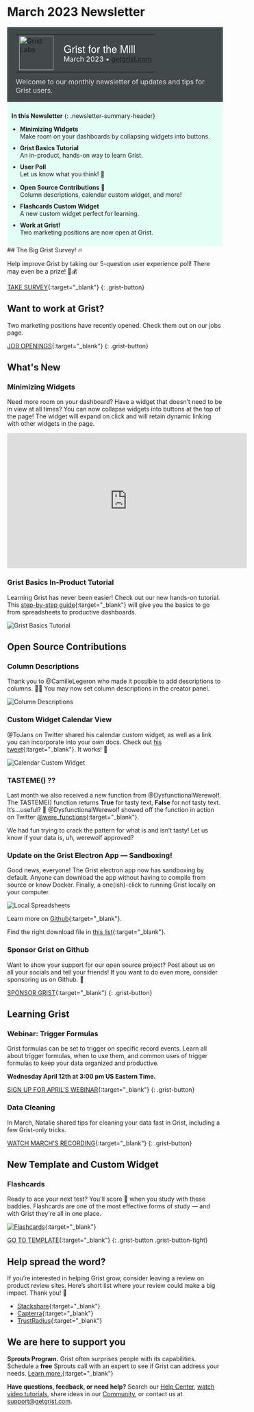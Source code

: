 # March 2023 Newsletter

<style>
  /* restore some poorly overridden defaults */
  .newsletter-header .table {
    background-color: initial;
    border: initial;
  }
  .newsletter-header .table > tbody > tr > td {
    padding: initial;
    border: initial;
    vertical-align: initial;
  }
  .newsletter-header img.header-img {
    padding: initial;
    max-width: initial;
    display: initial;
    padding: initial;
    line-height: initial;
    background-color: initial;
    border: initial;
    border-radius: initial;
    margin: initial;
  }

  /* copy newsletter styles, with a prefix for sufficient specificity */
  .newsletter-header .header {
    border: none;
    padding: 0;
    margin: 0;
  }
  .newsletter-header table > tbody > tr > td.header-image {
    width: 80px;
    padding-right: 16px;
  }
  .newsletter-header table > tbody > tr > td.header-text {
    background-color: #42494B;
    padding: 16px 20px;
  }
  .newsletter-header table.header-top {
    border: none;
    padding: 0;
    margin: 0;
    width: 100%;
  }
  .header-title {
    font-family: Helvetica Neue, Helvetica, Arial, sans-serif;
    font-size: 24px;
    line-height: 28px;
    color: #FFFFFF;
  }
  .header-month {
    color: #FFFFFF;
  }
  .header-welcome {
    margin-top: 12px;
    color: #FFFFFF;
  }
  .newsletter-summary {
    background-color: #e3fff5;
    margin: 0;
    padding: 10px;
  }
  .newsletter-summary-header {
    text-align: center;
    padding-bottom: 10px;
    border-bottom: 1px solid lightgrey;
  }
  .newsletter-summary ul {
    padding-left: 20px;
  }
  .newsletter-summary li {
    margin-bottom: 10px;
  }
  .newsletter-summary li p {
    margin: 0px
  }
</style>
<div class="newsletter-header">
<table class="header" cellpadding="0" cellspacing="0" border="0"><tr>
  <td class="header-text">
    <table class="header-top"><tr>
      <td class="header-image">
        <a href="https://www.getgrist.com">
          <img class="header-img" src="/images/newsletters/grist-labs.png" width="80" height="80" alt="Grist Labs" border="0">
        </a>
      </td>
      <td class="header-top-text">
        <div class="header-title">Grist for the Mill</div>
        <div class="header-month">March 2023
          &#8226; <a href="https://www.getgrist.com/">getgrist.com</a></div>
      </td>
    </tr></table>
    <div class="header-welcome" style="color: #e0e0e0;">
      Welcome to our monthly newsletter of updates and tips for Grist users.
    </div>
  </td>
</tr></table>
</div>
<div class="newsletter-summary row" markdown="1">

**In this Newsletter**
{: .newsletter-summary-header}

<div class="col-md-6" markdown="1">

* **Minimizing Widgets**

    Make room on your dashboards by collapsing widgets into buttons.

* **Grist Basics Tutorial**

    An in-product, hands-on way to learn Grist.

* **User Poll**

    Let us know what you think! 👀        

</div>

<div class="col-md-6" markdown="1">

* **Open Source Contributions 🙏**

    Column descriptions, calendar custom widget, and more! 

* **Flashcards Custom Widget**

    A new custom widget perfect for learning. 

* **Work at Grist!**

    Two marketing positions are now open at Grist.     

</div>

</div>
## The Big Grist Survey! 🔥

Help improve Grist by taking our 5-question user experience poll! There may even be a prize! 🌈💰

[TAKE SURVEY](https://public.getgrist.com/cxcP6cFhuVa6/Grist-Customer-Experience#a1.s5.rrnew.c5){:target="\_blank"}
{: .grist-button}

## Want to work at Grist?

Two marketing positions have recently opened. Check them out on our jobs page.

[JOB OPENINGS](https://www.getgrist.com/jobs/){:target="\_blank"}
{: .grist-button}

## What's New

### Minimizing Widgets 

Need more room on your dashboard? Have a widget that doesn’t need to be in view at all times? You can now collapse widgets into buttons at the top of the page! The widget will expand on click and will retain dynamic linking with other widgets in the page. 

<iframe width="560" height="315" src="https://www.youtube.com/embed/AUiyv4HK7a4?rel=0" frameborder="0" allow="accelerometer; autoplay; encrypted-media; gyroscope; picture-in-picture" allowfullscreen></iframe>

### Grist Basics In-Product Tutorial

Learning Grist has never been easier! Check out our new hands-on tutorial. This [step-by-step guide](https://templates.getgrist.com/doc/woXtXUBmiN5T){:target="\_blank"} will give you the basics to go from spreadsheets to productive dashboards.

![Grist Basics Tutorial](../images/newsletters/2023-03/grist-basics-tutorial.png)

## Open Source Contributions

### Column Descriptions

Thank you to @CamilleLegeron who made it possible to add descriptions to columns. 🎉🙏 You may now set column descriptions in the creator panel. 

![Column Descriptions](../images/newsletters/2023-03/column-descriptions.png)

### Custom Widget Calendar View

@ToJans on Twitter shared his calendar custom widget, as well as a link you can incorporate into your own docs. Check out [his tweet](https://twitter.com/ToJans/status/1638156999249502215){:target="\_blank"}. It works! 💪 

![Calendar Custom Widget](../images/newsletters/2023-03/calendar-custom-widget.png)

### TASTEME()  ??

Last month we also received a new function from @DysfunctionalWerewolf. The TASTEME() function returns **True** for tasty text, **False** for not tasty text. It’s...useful? 🤔 @DysfunctionalWerewolf showed off the function in action on Twitter [@were_functions](https://twitter.com/were_functions/status/1633089030261821441){:target="\_blank"}.

We had fun trying to crack the pattern for what is and isn’t tasty! Let us know if your data is, uh, werewolf approved?

### Update on the Grist Electron App — Sandboxing!

Good news, everyone! The Grist electron app now has sandboxing by default. Anyone can download the app without having to compile from source or know Docker. Finally, a one(ish)-click to running Grist locally on your computer.

![Local Spreadsheets](../images/newsletters/2023-03/nature-is-healing.png)

Learn more on [Github](https://github.com/gristlabs/grist-electron/blob/main/README.md){:target="\_blank"}.

Find the right download file in [this list](https://github.com/gristlabs/grist-electron/releases){:target="\_blank"}.

### Sponsor Grist on Github

Want to show your support for our open source project? Post about us on all your socials and tell your friends! If you want to do even more, consider sponsoring us on Github. 🧡

[SPONSOR GRIST](https://github.com/sponsors/gristlabs){:target="\_blank"}
{: .grist-button}

## Learning Grist

### Webinar: Trigger Formulas

Grist formulas can be set to trigger on specific record events. Learn all about trigger formulas, when to use them, and common uses of trigger formulas to keep your data organized and productive.

**Wednesday April 12th at 3:00 pm US Eastern Time.**

[SIGN UP FOR APRIL'S WEBINAR](https://www.getgrist.com/learn-grist-webinar/){:target="\_blank"}
{: .grist-button}

### Data Cleaning

In March, Natalie shared tips for cleaning your data fast in Grist, including a few Grist-only tricks.

[WATCH MARCH'S RECORDING](https://www.youtube.com/watch?v=evZQiz2kRqo){:target="\_blank"}
{: .grist-button}

## New Template and Custom Widget

### Flashcards

Ready to ace your next test? You'll score 💯 when you study with these baddies. Flashcards are one of the most effective forms of study — and with Grist they're all in one place.

[![Flashcards](../images/newsletters/2023-03/flashcards.png)](https://templates.getgrist.com/keLK5sVeyfPk/Flashcards/){:target="\_blank"}

[GO TO TEMPLATE](https://templates.getgrist.com/keLK5sVeyfPk/Flashcards/){:target="\_blank"}
{: .grist-button .grist-button-tight}

## Help spread the word?
If you’re interested in helping Grist grow, consider leaving a review on product review sites. Here’s  short list where your review could make a big impact. Thank you! 🙏


* [Stackshare](https://stackshare.io/getgrist){:target="\_blank"}
* [Capterra](https://www.capterra.com/p/232821/Grist/){:target="\_blank"}
* [TrustRadius](https://www.trustradius.com/products/grist/){:target="\_blank"}

## We are here to support you

**Sprouts Program.** Grist often surprises people with its capabilities. Schedule a **free** Sprouts call with an expert to see if Grist can address your needs. [Learn more.](https://www.getgrist.com/sprouts-program/){:target="\_blank"}

**Have questions, feedback, or need help?** Search our [Help Center](../index.md), [watch video
tutorials](https://www.youtube.com/channel/UCx0ioQrrC-bIrkmZ7ZULr0g/playlists), share ideas in our
[Community](https://community.getgrist.com), or contact us at <support@getgrist.com>.